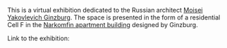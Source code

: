 This is a virtual exhibition dedicated to the Russian architect [Moisei Yakovlevich Ginzburg](https://en.wikipedia.org/wiki/Moisei_Ginzburg). The space is presented in the form of a residential Cell F in the [Narkomfin apartment building](https://ginzburg-architects.com/projects/restoration/dom-narkofminamoskva) designed by Ginzburg.

Link to the exhibition: